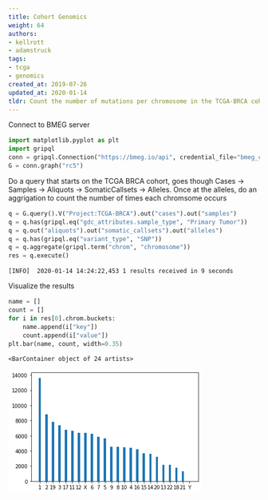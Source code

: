 ```yaml
---
title: Cohort Genomics
weight: 64
authors:
- kellrott
- adamstruck
tags:
- tcga
- genomics
created_at: 2019-07-26
updated_at: 2020-01-14
tldr: Count the number of mutations per chromosome in the TCGA-BRCA cohort
---
```

Connect to BMEG server


```python
import matplotlib.pyplot as plt
import gripql
conn = gripql.Connection("https://bmeg.io/api", credential_file="bmeg_credentials.json")
G = conn.graph("rc5")
```

Do a query that starts on the TCGA BRCA cohort, goes though Cases -> Samples -> Aliquots -> SomaticCallsets -> Alleles.
Once at the alleles, do an aggrigation to count the number of times each chromsome occurs


```python
q = G.query().V("Project:TCGA-BRCA").out("cases").out("samples")
q = q.has(gripql.eq("gdc_attributes.sample_type", "Primary Tumor"))
q = q.out("aliquots").out("somatic_callsets").out("alleles")
q = q.has(gripql.eq("variant_type", "SNP"))
q = q.aggregate(gripql.term("chrom", "chromosome"))
res = q.execute()
```

    [INFO]	2020-01-14 14:24:22,453	1 results received in 9 seconds


Visualize the results


```python
name = []
count = []
for i in res[0].chrom.buckets:
    name.append(i["key"])
    count.append(i["value"])
plt.bar(name, count, width=0.35)
```




    <BarContainer object of 24 artists>




![png](TCGA_ChromSNV_files/TCGA_ChromSNV_6_1.png)



```python

```
